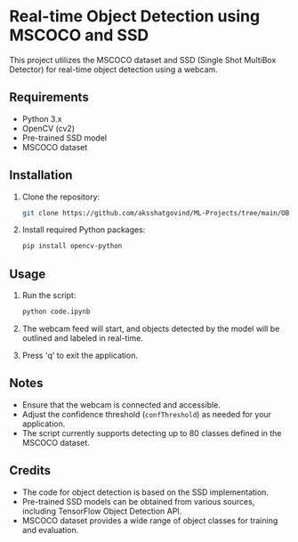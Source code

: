 # Real-time Object Detection using MSCOCO and SSD

This project utilizes the MSCOCO dataset and SSD (Single Shot MultiBox Detector) for real-time object detection using a webcam.

## Requirements

- Python 3.x
- OpenCV (cv2)
- Pre-trained SSD model
- MSCOCO dataset

## Installation

1. Clone the repository:
    ```bash
    git clone https://github.com/aksshatgovind/ML-Projects/tree/main/OBJECT%20DETECTION.git
    ```

2. Install required Python packages:
    ```bash
    pip install opencv-python
    ```

## Usage

1. Run the script:
    ```bash
    python code.ipynb
    ```

2. The webcam feed will start, and objects detected by the model will be outlined and labeled in real-time.

3. Press 'q' to exit the application.

## Notes

- Ensure that the webcam is connected and accessible.
- Adjust the confidence threshold (`confThreshold`) as needed for your application.
- The script currently supports detecting up to 80 classes defined in the MSCOCO dataset.

## Credits

- The code for object detection is based on the SSD implementation.
- Pre-trained SSD models can be obtained from various sources, including TensorFlow Object Detection API.
- MSCOCO dataset provides a wide range of object classes for training and evaluation.
